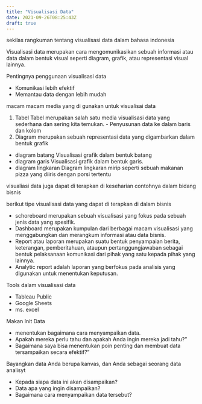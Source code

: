 ```yaml
---
title: "Visualisasi Data"
date: 2021-09-26T08:25:43Z
draft: true
---
```


sekilas rangkuman tentang visualisasi data 
dalam bahasa indonesia 

Visualisasi data merupakan cara mengomunikasikan sebuah informasi atau data dalam bentuk visual seperti diagram, grafik, atau representasi visual lainnya.

Pentingnya penggunaan visualisasi data
  - Komunikasi lebih efektif
  - Memantau data dengan lebih mudah

macam macam media yang di gunakan untuk visualisai data 

1. Tabel 
Tabel merupakan salah satu media visualisasi data yang sederhana dan sering kita temukan.   - Penyusunan data ke dalam baris dan kolom
2. Diagram merupakan sebuah representasi data yang digambarkan dalam bentuk grafik
  - diagram batang Visualisasi grafik dalam bentuk batang
  - diagram garis Visualisasi grafik dalam bentuk garis. 
  - diagram lingkaran Diagram lingkaran mirip seperti sebuah makanan pizza yang diiris dengan porsi tertentu
  
visualiasi data juga dapat di terapkan di keseharian contohnya dalam bidang bisnis

berikut tipe visualisasi data yang dapat di terapkan di dalam bisnis
  - schoreboard merupakan sebuah visualisasi yang fokus pada sebuah jenis data yang spesifik. 
  - Dashboard merupakan kumpulan dari berbagai macam visualisasi yang menggabungkan dan merangkum informasi atau data bisnis.
  - Report atau laporan merupakan suatu bentuk penyampaian berita, keterangan, pemberitahuan, ataupun pertanggungjawaban sebagai bentuk pelaksanaan komunikasi dari pihak yang satu kepada pihak yang lainnya.
  - Analytic report adalah laporan yang berfokus pada analisis yang digunakan untuk menentukan keputusan.
  
Tools dalam visualisasi data
- Tableau Public
- Google Sheets
- ms. excel


Makan Init Data 
  - menentukan bagaimana cara menyampaikan data.
  - Apakah mereka perlu tahu dan apakah Anda ingin mereka jadi tahu?” 
  - Bagaimana saya bisa menentukan poin penting dan membuat data tersampaikan secara efektif?”
  
Bayangkan data Anda berupa kanvas, dan Anda sebagai seorang data analisyt 
  - Kepada siapa data ini akan disampaikan?
  - Data apa yang ingin disampaikan?
  - Bagaimana cara menyampaikan data tersebut?

